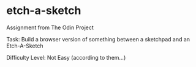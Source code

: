 # etch-a-sketch
Assignment from The Odin Project

Task: Build a browser version of something between a sketchpad and an Etch-A-Sketch

Difficulty Level: Not Easy (according to them...)